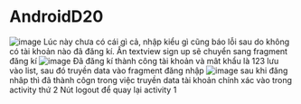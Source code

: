 # AndroidD20
![image](https://user-images.githubusercontent.com/90551685/181299623-4ea34eef-fab2-4ed8-b627-c5c51091cc0e.png)
Lúc này chưa có cái gì cả, nhập kiểu gì cũng báo lỗi sau do không có tài khoản nào đã đăng kí. Ấn textview sign up sẽ chuyển sang fragment đăng kí
![image](https://user-images.githubusercontent.com/90551685/181590987-43e0b46d-5dbc-460a-bb78-ba4071d79acc.png)
Đã đăng kí thành công tài khoản và mât khẩu là 123 lưu vào list, sau đó truyền data vào fragment đăng nhập
![image](https://user-images.githubusercontent.com/90551685/181300481-dd9f0ea1-d55c-414d-80b2-509a335743cf.png)
sau khi đăng nhâp thì đã thành côgn trong việc truyền data tài khoản chính xác vào trong activity thứ 2
Nút logout để quay lại activity 1
